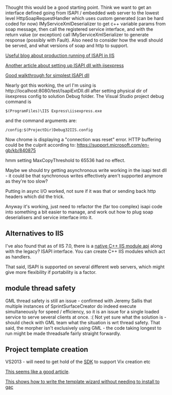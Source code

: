 Thought this would be a good starting point. Think we want to get an interface defined going from ISAPI / embedded web server to the lowest level HttpSoapRequestHandler which uses custom generated (can be hard coded for now) IMyServiceXmlDeserializer to get c++ variable params from soap message, then call the registered service interface, and with the return value (or exception) call IMyServiceXmlSerializer to generate response (possibly with Fault).
Also need to consider how the wsdl should be served, and what versions of soap and http to support.

[Useful blog about production running of ISAPI in IIS](http://chee-yang.blogspot.co.uk/2009/10/configure-windows-7-iis7-for-isapi-dll.html)

[Another article about setting up ISAPI dll with iisexpress](http://paul.klink.id.au/Software/Delphi/DebuggingIsapiWithIisExpress.htm)

[Good walkthrough for simplest ISAPI dll](http://www.informit.com/articles/article.aspx?p=605368&seqNum=2)

Nearly got this working, the url I'm using is http://localhost:8080/test/IsapiExtDll.dll after setting physical dir of iisexpress config to solution Debug folder. The Visual Studio project debug command is
```
$(ProgramFiles)\IIS Express\iisexpress.exe
```
and the command arguments are:
```
/config:$(ProjectDir)Debug32IIS.config
```

Now chrome is displaying a "connection was reset" error. HTTP buffering could be the culprit according to:
https://support.microsoft.com/en-gb/kb/840875


hmm setting MaxCopyThreshold to 65536 had no effect.

Maybe we should try getting asynchronous write working in the isapi test dll - it could be that synchronous writes effectively aren't supported anymore as they're too slow?

Putting in async I/O worked, not sure if it was that or sending back http headers which did the trick.

Anyway it's working, just need to refactor the (far too complex) isapi code into something a bit easier to manage, and work out how to plug soap deserialisers and service interface into it.

## Alternatives to IIS

I've also found that as of IIS 7.0, there is a [native C++ IIS module api](https://msdn.microsoft.com/en-us/library/ms692648(v=vs.90).aspx) along with the legacy? ISAPI interface. You can create C++ IIS modules which act as handlers.

That said, ISAPI is supported on several different web servers, which might give more flexibility if portability is a factor.

## module thread safety

GML thread safety is still an issue - confirmed with Jeremy Sallis that multiple instances of SprintSurfaceCreator do indeed execute simultaneously for speed / efficiency, so it is an issue for a single loaded service to serve several clients at once. :( Not yet sure what the solution is - should check with GML team what the situation is wrt thread safety.
That said, the morpher isn't exclusively using GML - the code taking longest to run might be made threadsafe fairly straight forwardly.

## Project template creation

VS2013 - will need to get hold of the [SDK](https://www.microsoft.com/en-us/download/confirmation.aspx?id=40758) to support Vix creation etc

[This seems like a good article](http://www.dotnetcurry.com/visualstudio/1243/create-project-template-visual-studio-2013-2015).

[This shows how to write the template wizard without needing to install to gac](http://stackoverflow.com/questions/16244185/using-iwizard-in-an-item-template-without-installing-assembly-in-gac)